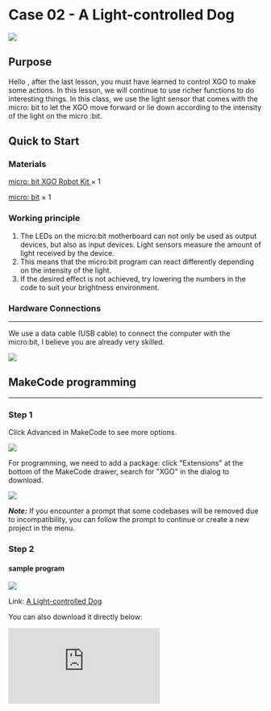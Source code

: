 ﻿---
sidebar_position: 9
sidebar_label: Case 02 - A Light-controlled Dog
---

# Case 02 - A Light-controlled Dog

![](https://wiki-media-ef.oss-cn-hongkong.aliyuncs.com//images/xgo-2-1.png)

## Purpose

Hello , after the last lesson, you must have learned to control XGO to make some actions. In this lesson, we will continue to use richer functions to do interesting things. In this class, we use the light sensor that comes with the micro: bit to let the XGO move forward or lie down according to the intensity of the light on the micro :bit.

## Quick to Start

### Materials

[micro: bit XGO Robot Kit ](https://www.elecfreaks.com/micro-bit-xgo-robot-kit.html) × 1

[micro: bit](https://www.elecfreaks.com/bbc-micro-bit-board-for-coding-programming-microbit.html) × 1

### Working principle

1. The LEDs on the micro:bit motherboard can not only be used as output devices, but also as input devices. Light sensors measure the amount of light received by the device.
2. This means that the micro:bit program can react differently depending on the intensity of the light.
3. If the desired effect is not achieved, try lowering the numbers in the code to suit your brightness environment.

### Hardware Connections
---
We use a data cable (USB cable) to connect the computer with the micro:bit, I believe you are already very skilled.

![](https://wiki-media-ef.oss-cn-hongkong.aliyuncs.com//images/microbit-xgo-robot-kit-22.png)

## MakeCode programming
---
### Step 1

Click Advanced in MakeCode to see more options.

![](https://wiki-media-ef.oss-cn-hongkong.aliyuncs.com//images/microbit-xgo-robot-kit-10.png)

For programming, we need to add a package: click "Extensions" at the bottom of the MakeCode drawer, search for "XGO" in the dialog to download.

![](https://wiki-media-ef.oss-cn-hongkong.aliyuncs.com//images/microbit-xgo-robot-kit-11.png)

***Note:*** If you encounter a prompt that some codebases will be removed due to incompatibility, you can follow the prompt to continue or create a new project in the menu.

### Step 2

#### sample program

![](https://wiki-media-ef.oss-cn-hongkong.aliyuncs.com//images/xgo-2-2.png)

Link: [A Light-controlled Dog](https://makecode.microbit.org/_YVJe8eefmbqo)

You can also download it directly below:

<div
    style={{
        position: 'relative',
        paddingBottom: '60%',
        overflow: 'hidden',
    }}
>
    <iframe
        src="https://makecode.microbit.org/_V4YJ2i9LkYoi"
        frameborder="0"
        sandbox="allow-popups allow-forms allow-scripts allow-same-origin"
        style={{
            position: 'absolute',
            width: '100%',
            height: '100%',
        }}
    />
</div>

## FAQ

If XGO doesn't move, please try adjusting the light intensity.

## Exploration

How to give more commands to XGO with light intensity?
